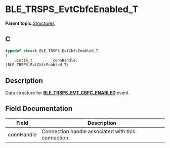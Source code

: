 # BLE\_TRSPS\_EvtCbfcEnabled\_T

**Parent topic:**[Structures](GUID-596C22F0-71C2-4FD3-9512-C8725C77BFA6.md)

## C

```c
typedef struct BLE_TRSPS_EvtCbfcEnabled_T
{
    uint16_t         connHandle;
}BLE_TRSPS_EvtCbfcEnabled_T;
```

## Description

Data structure for **[BLE\_TRSPS\_EVT\_CBFC\_ENABLED](GUID-1D0AD6D8-972B-4D20-89ED-354F04B1AD8B.md)** event.

## Field Documentation

|Field|Description|
|-----|-----------|
|connHandle|Connection handle associated with this connection.|

